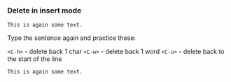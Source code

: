 ### Delete in insert mode

```text
This is again some text.
```

Type the sentence again and practice these:

`<C-h>` - delete back 1 char
`<C-w>` - delete back 1 word
`<C-u>` - delete back to the start of the line

```text
This is again some text.
```
